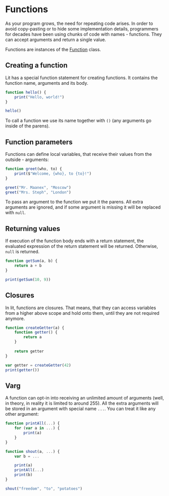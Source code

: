 # Functions

As your program grows, the need for repeating code arises. In order to avoid copy-pasting or to hide some implementation details,
programmers for decades have been using chunks of code with names - functions. They can accept arguments and return a single value.

Functions are instances of the [Function](/docs/modules/core_module/function) class.

## Creating a function

Lit has a special function statement for creating functions. It contains the function name, arguments and its body.

```js
function hello() {
    print("Hello, world!")
}

hello()
```

To call a function we use its name together with `()` (any arguments go inside of the parens).

## Function parameters

Functions can define local variables, that receive their values from the outside - arguments:

```js
function greet(who, to) {
    print($"Welcome, {who}, to {to}!")
}

greet("Mr. Maanex", "Moscow")
greet("Mrs. Steph", "London")
```

To pass an argument to the function we put it the parens. All extra arguments are ignored, and if some argument is missing it will be replaced with `null`.

## Returning values

If execution of the function body ends with a return statement, the evaluated expression of the return statement will be returned. Otherwise, `null` is returned.

```js
function getSum(a, b) {
    return a + b
}

print(getSum(10, 9))
```

## Closures

In lit, functions are closures. That means, that they can access variables from a higher above scope and hold onto them, until they are not required anymore.

```js
function createGetter(a) {
    function getter() {
        return a
    }
    
    return getter
}

var getter = createGetter(42)
print(getter())
```

## Varg

A function can opt-in into receiving an unlimited amount of arguments (well, in theory, in reality it is limited to around 255).
All the extra arguments will be stored in an argument with special name `...`. You can treat it like any other argument:

```js
function printAll(...) {
	for (var a in ...) {
		print(a)
	}
}

function shout(a, ...) {
	var b = ...

	print(a)
	printAll(...)
	print(b)
}

shout("freedom", "to", "potatoes")
```